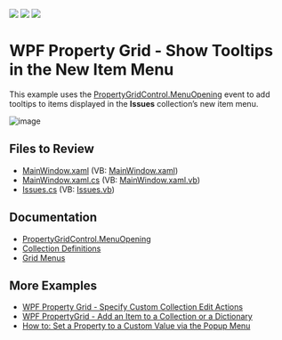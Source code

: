 <!-- default badges list -->
![](https://img.shields.io/endpoint?url=https://codecentral.devexpress.com/api/v1/VersionRange/556744257/22.2.1%2B)
[![](https://img.shields.io/badge/Open_in_DevExpress_Support_Center-FF7200?style=flat-square&logo=DevExpress&logoColor=white)](https://supportcenter.devexpress.com/ticket/details/T1123383)
[![](https://img.shields.io/badge/📖_How_to_use_DevExpress_Examples-e9f6fc?style=flat-square)](https://docs.devexpress.com/GeneralInformation/403183)
<!-- default badges end -->
# WPF Property Grid - Show Tooltips in the New Item Menu

This example uses the [PropertyGridControl.MenuOpening](https://docs.devexpress.com/WPF/DevExpress.Xpf.PropertyGrid.PropertyGridControl.MenuOpening?v=22.2) event to add tooltips to items displayed in the **Issues** collection’s new item menu.

![image](https://user-images.githubusercontent.com/65009440/197530011-bde10072-a2b7-4bcc-88bf-560c0c0d00b9.png)

## Files to Review

- [MainWindow.xaml](./CS/PropertyGridMenuOpening/MainWindow.xaml) (VB: [MainWindow.xaml](./VB/PropertyGridMenuOpening/MainWindow.xaml))
- [MainWindow.xaml.cs](./CS/PropertyGridMenuOpening/MainWindow.xaml.cs) (VB: [MainWindow.xaml.vb](./VB/PropertyGridMenuOpening/MainWindow.xaml.vb))
- [Issues.cs](./CS/PropertyGridMenuOpening/Issues.cs) (VB: [Issues.vb](./VB/PropertyGridMenuOpening/Issues.vb))

## Documentation

- [PropertyGridControl.MenuOpening](https://docs.devexpress.com/WPF/DevExpress.Xpf.PropertyGrid.PropertyGridControl.MenuOpening?v=22.2)
- [Collection Definitions](https://docs.devexpress.com/WPF/15719/controls-and-libraries/property-grid/property-definitions/collection-definitions)
- [Grid Menus](https://docs.devexpress.com/WPF/15631/controls-and-libraries/property-grid/visual-elements/grid-menus?v=22.2)

## More Examples

- [WPF Property Grid - Specify Custom Collection Edit Actions](https://github.com/DevExpress-Examples/wpf-property-grid-specify-custom-collection-edit-actions)
- [WPF PropertyGrid - Add an Item to a Collection or a Dictionary](https://github.com/DevExpress-Examples/wpf-propertygrid-add-an-item-to-a-collection-or-a-dictionary)
- [How to: Set a Property to a Custom Value via the Popup Menu](https://github.com/DevExpress-Examples/how-to-set-a-property-to-a-custom-value-via-the-popup-menu-t135069)
